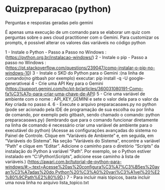 # Quizpreparacao (python)
Perguntas e respostas geradas pelo gemini

É apenas uma execução de um comando para se elaborar um quiz com perguntas sobre o aws cloud practitioner com o Gemini.
Para customizar os prompts, é possível alterar os valores das variáveis no código python


1 - Instale o Python -  Passo a Passo no Windows :(https://python.org.br/instalacao-windows/)
2 - Instale o pip - Passo a passo no Windows : (https://pt.stackoverflow.com/questions/239047/como-instalar-o-pip-no-windows-10)
3 - Instale o SKD do Python para o Gemini :(na linha de comando(no gitbash por exemplo) executar: pip install -q -U google-generativeai
4 - Crie uma API Key para o Gemini (https://support.gemini.com/hc/pt-br/articles/360031080191-Como-fa%C3%A7o-para-criar-uma-chave-de-API)
5 - Crie uma variável de ambiente com o nome : API_KEY_GEMINI e sete o valor dela para o valor da Key criada no passo 4.
6 - Execute o arquivo preparacaoaws.py no python (pode ser acionado pela IDE de programação de sua escolha ou por linha de comando, por exemplo pelo gitbash, sendo chamado o comando: python preparacaoaws.py) (lembrando que para o comando funcionar diretamente na linha de comando é necessário criar uma variável de ambiente para o executável do python) 
  (Acesse as configurações avançadas do sistema no Painel de Controle.
  Clique em “Variáveis de Ambiente” e, em seguida, em “Variáveis do Sistema”.
  Na seção “Variáveis do Sistema”, encontre a variável “Path” e clique em “Editar”.
  Adicione o caminho para o diretório “Scripts” da instalação do Python à variável “Path”. Por exemplo, se o Python estiver instalado em “C:\Python\Scripts”, adicione esse caminho à lista de variáveis.) (https://awari.com.br/tutorial-de-python-para-windows/#:~:text=Acesse%20as%20configura%C3%A7%C3%B5es%20avan%C3%A7adas%20do,Python%20%C3%A0%20vari%C3%A1vel%20%E2%80%9CPath%E2%80%9D.)
7 - Para incluir mais tópicos, basta incluir uma nova linha no arquivo lista_topico.txt
